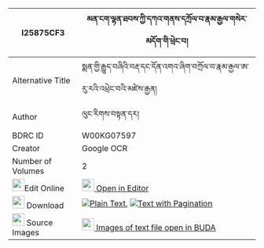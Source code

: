 |I25875CF3|མན་ངག་ལྷན་ཐབས་ཀྱི་དཀའ་གནས་དཀྲོལ་བ་རྣམ་རྒྱལ་གསེར་མདོག་གི་ཕྲེང་བ། 
| --- | --- 
|Alternative Title |སྨན་གྱི་རྒྱུད་བཞིའི་བརྡ་དང་དོན་འགའ་ཞིག་བཀྲོལ་བ་རྣམ་རྒྱལ་ཨ་རུ་རའི་འཕྲེང་བའི་མཛེས་རྒྱན།
|Author| ལུང་རིགས་བསྟན་དར།
|BDRC ID | W00KG07597
|Creator | Google OCR
|Number of Volumes| 2
|<img width="25" src="https://img.icons8.com/color/25/000000/edit-property.png">Edit Online| [<img width="25" src="https://avatars.githubusercontent.com/u/45091458?s=200&v=4"> Open in Editor](http://editor.openpecha.org/I25875CF3)
|<img width="25" src="https://img.icons8.com/fluent/48/000000/download-2.png"/>  Download | [![](https://img.icons8.com/color/20/000000/txt.png)Plain Text](https://github.com/Openpecha/I25875CF3/releases/download/v2/mengak_lhentab_kyi_ka_ne_trolw_plain_I25875CF3.zip), [![](https://img.icons8.com/color/20/000000/txt.png)Text with Pagination](https://github.com/Openpecha/I25875CF3/releases/download/v2/mengak_lhentab_kyi_ka_ne_trolw_pages_I25875CF3.zip)
|<img width="25" src="https://img.icons8.com/plasticine/100/000000/pictures-folder.png"/>  Source Images | [<img width="25" src="https://library.bdrc.io/icons/BUDA-small.svg"> Images of text file open in BUDA](https://library.bdrc.io/show/bdr:W00KG07597)